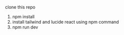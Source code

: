 clone this repo 
1. npm install
2. install tailwind and lucide react using npm command
3. npm run dev
